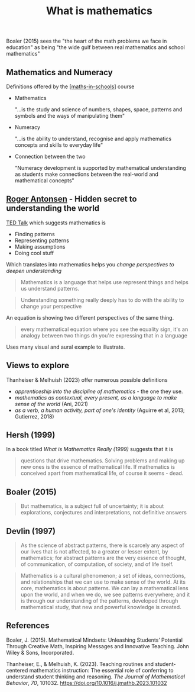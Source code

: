 ﻿---
title: What is mathematics
---
Boaler (2015) sees the "the heart of the math problems we face in education" as being "the wide gulf between real mathematics and school mathematics"

## Mathematics and Numeracy

Definitions offered by the [[maths-in-schools]] course
- Mathematics

    "...is the study and science of numbers, shapes, space, patterns and symbols and the ways of manipulating them"

- Numeracy

    "...is the ability to understand, recognise and apply mathematics concepts and skills to everyday life"

- Connection between the two

    "Numeracy development is supported by mathematical understanding as students make connections between the real-world and mathematical concepts"

## [Roger Antonsen](https://rantonse.org/about) - Hidden secret to understanding the world

[TED Talk](https://www.youtube.com/watch?v=ZQElzjCsl9o) which suggests mathematics is

- Finding patterns
- Representing patterns
- Making assumptions
- Doing cool stuff

Which translates into mathematics helps you _change perspectives to deepen understanding_

> Mathematics is a language that helps use represent things and helps us understand patterns.

> Understanding something really deeply has to do with the ability to change your perspective

An equation is showing two different perspectives of the same thing. 

> every mathematical equation where you see the equality sign, it's an analogy between two things dn you're expressing that in a language

Uses many visual and aural example to illustrate.

## Views to explore

Thanheiser & Melhuish (2023) offer numerous possible definitions

- _apprenticeship into the discipline of mathematics_ - the one they use.
- _mathematics as contextual, every present, as a language to make sense of the world_ (Ani, 2021)
- _as a verb, a human activity, part of one's identity_ (Aguirre et al, 2013; Gutierrez, 2018)

## Hersh (1999)

In a book titled _What is Mathematics Really (1999)_ suggests that it is

> questions that drive mathematics. Solving problems and making up new ones is the essence of mathematical life. If mathematics is conceived apart from mathematical life, of course it seems - dead.

## Boaler (2015)

> But mathematics, is a subject full of uncertainty; it is about explorations, conjectures and interpretations, not definitive answers

## Devlin (1997)

> As the science of abstract patterns, there is scarcely any aspect of our lives that is not affected, to a greater or lesser extent, by mathematics; for abstract patterns are the very essence of thought, of communication, of computation, of society, and of life itself.

> Mathematics is a cultural phenomenon; a set of ideas, connections, and relationships that we can use to make sense of the world. At its core, mathematics is about patterns. We can lay a mathematical lens upon the world, and when we do, we see patterns everywhere; and it is through our understanding of the patterns, developed through mathematical study, that new and powerful knowledge is created.

## References

Boaler, J. (2015). Mathematical Mindsets: Unleashing Students’ Potential Through Creative Math, Inspiring Messages and Innovative Teaching. John Wiley & Sons, Incorporated.

Thanheiser, E., & Melhuish, K. (2023). Teaching routines and student-centered mathematics instruction: The essential role of conferring to understand student thinking and reasoning. *The Journal of Mathematical Behavior*, *70*, 101032. <https://doi.org/10.1016/j.jmathb.2023.101032>

[//begin]: # "Autogenerated link references for markdown compatibility"
[maths-in-schools]: maths-in-schools "Maths in Schools Online: Year 7 - 10 course"
[//end]: # "Autogenerated link references"